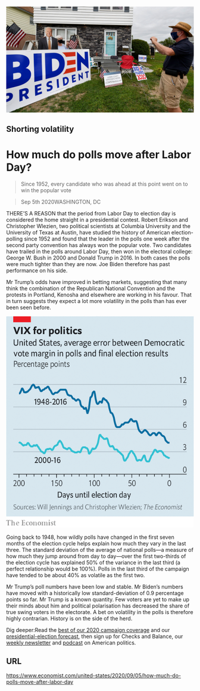 ![](./images/20200905_USP501.jpg)

## Shorting volatility

# How much do polls move after Labor Day?

> Since 1952, every candidate who was ahead at this point went on to win the popular vote

> Sep 5th 2020WASHINGTON, DC

THERE’S A REASON that the period from Labor Day to election day is considered the home straight in a presidential contest. Robert Erikson and Christopher Wlezien, two political scientists at Columbia University and the University of Texas at Austin, have studied the history of American election-polling since 1952 and found that the leader in the polls one week after the second party convention has always won the popular vote. Two candidates have trailed in the polls around Labor Day, then won in the electoral college: George W. Bush in 2000 and Donald Trump in 2016. In both cases the polls were much tighter than they are now. Joe Biden therefore has past performance on his side.

Mr Trump’s odds have improved in betting markets, suggesting that many think the combination of the Republican National Convention and the protests in Portland, Kenosha and elsewhere are working in his favour. That in turn suggests they expect a lot more volatility in the polls than has ever been seen before.



![](./images/20200905_USC444.png)

Going back to 1948, how wildly polls have changed in the first seven months of the election cycle helps explain how much they vary in the last three. The standard deviation of the average of national polls—a measure of how much they jump around from day to day—over the first two-thirds of the election cycle has explained 50% of the variance in the last third (a perfect relationship would be 100%). Polls in the last third of the campaign have tended to be about 40% as volatile as the first two.

Mr Trump’s poll numbers have been low and stable. Mr Biden’s numbers have moved with a historically low standard-deviation of 0.9 percentage points so far. Mr Trump is a known quantity. Few voters are yet to make up their minds about him and political polarisation has decreased the share of true swing voters in the electorate. A bet on volatility in the polls is therefore highly contrarian. History is on the side of the herd.

Dig deeper:Read the [best of our 2020 campaign coverage](https://www.economist.com//us-election-2020) and our [presidential-election forecast](https://www.economist.com/https://projects.economist.com/us-2020-forecast/president), then sign up for Checks and Balance, our [weekly newsletter](https://www.economist.com//checksandbalance/) and [podcast](https://www.economist.com//podcasts/2020/08/28/checks-and-balance-our-weekly-podcast-on-american-politics) on American politics.

## URL

https://www.economist.com/united-states/2020/09/05/how-much-do-polls-move-after-labor-day
